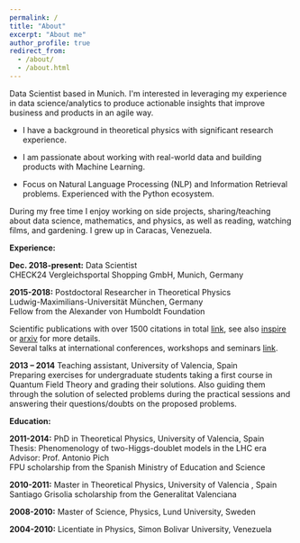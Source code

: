 ```yaml
---
permalink: /
title: "About"
excerpt: "About me"
author_profile: true
redirect_from: 
  - /about/
  - /about.html
---
```


Data Scientist based in Munich. I'm interested in leveraging my experience in data science/analytics to produce actionable insights that improve business and products in an agile way. 

- I have a background in theoretical physics with significant research experience. 

- I am passionate about working with real-world data and building products with Machine Learning. 

- Focus on Natural Language Processing (NLP) and Information Retrieval problems. Experienced with the Python ecosystem. 

During my free time I enjoy working on side projects, sharing/teaching about data science, mathematics, and physics, as well as reading, watching films, and gardening. I grew up in Caracas, Venezuela.

**Experience:**

**Dec. 2018-present:** Data Scientist           
CHECK24 Vergleichsportal Shopping GmbH, Munich, Germany     
     

**2015-2018:** Postdoctoral Researcher in Theoretical Physics    
Ludwig-Maximilians-Universität München, Germany      
Fellow from the Alexander von Humboldt Foundation
 
Scientific publications with over 1500 citations in total [link](https://celis.github.io/files/list_of_publications.pdf), see also [inspire](http://inspirehep.net/author/profile/A.Celis.1) or [arxiv](https://arxiv.org/a/celis_a_1.html) for more details.   
Several talks at international conferences, workshops and seminars [link](https://celis.github.io/files/conferences.pdf).   


**2013 – 2014** Teaching assistant, University of Valencia, Spain   
Preparing exercises for undergraduate students taking a first course in Quantum Field Theory and grading their solutions. Also guiding them through the solution of selected problems during the practical sessions and answering their questions/doubts on the proposed problems.

**Education:**

**2011-2014:**  PhD in Theoretical Physics, University of Valencia, Spain   
  Thesis: Phenomenology of two-Higgs-doublet models in the LHC era    
  Advisor: Prof. Antonio Pich  
  FPU scholarship from the Spanish Ministry of Education and Science

**2010-2011:**  Master in Theoretical Physics,
   University of Valencia  , Spain  
    Santiago Grisolia scholarship from the Generalitat Valenciana
   
**2008-2010:**  Master of Science, Physics,
   Lund University, Sweden
   
**2004-2010:**  Licentiate in Physics,
   Simon Bolivar University, Venezuela






